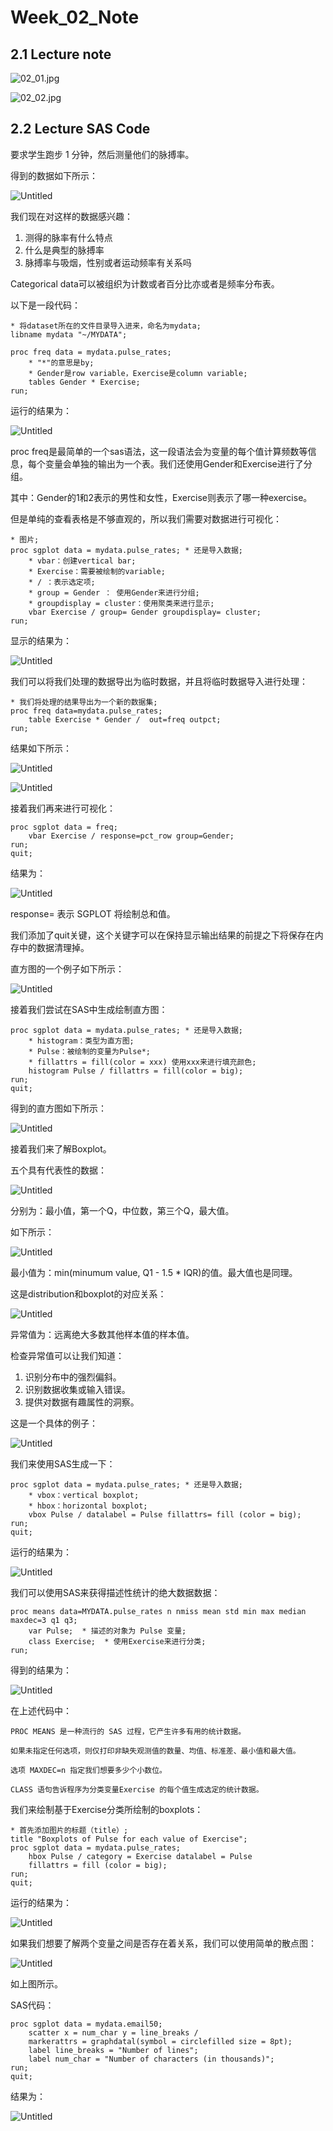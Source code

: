 # Week_02_Note

## 2.1 Lecture note

![02_01.jpg](Week_02_Note%201082c6d7cd444605b42a19db9694be5a/02_01.jpg)

![02_02.jpg](Week_02_Note%201082c6d7cd444605b42a19db9694be5a/02_02.jpg)

## 2.2 Lecture SAS Code

要求学生跑步 1 分钟，然后测量他们的脉搏率。

得到的数据如下所示：

![Untitled](Week_02_Note%201082c6d7cd444605b42a19db9694be5a/Untitled.png)

我们现在对这样的数据感兴趣：

1. 测得的脉率有什么特点
2. 什么是典型的脉搏率
3. 脉搏率与吸烟，性别或者运动频率有关系吗

Categorical data可以被组织为计数或者百分比亦或者是频率分布表。

以下是一段代码：

```
* 将dataset所在的文件目录导入进来，命名为mydata;
libname mydata "~/MYDATA";  

proc freq data = mydata.pulse_rates;
	* "*"的意思是by;
	* Gender是row variable，Exercise是column variable;
	tables Gender * Exercise;
run;
```

运行的结果为：

![Untitled](Week_02_Note%201082c6d7cd444605b42a19db9694be5a/Untitled%201.png)

proc freq是最简单的一个sas语法，这一段语法会为变量的每个值计算频数等信息，每个变量会单独的输出为一个表。我们还使用Gender和Exercise进行了分组。

其中：Gender的1和2表示的男性和女性，Exercise则表示了哪一种exercise。

但是单纯的查看表格是不够直观的，所以我们需要对数据进行可视化：

```
* 图片;
proc sgplot data = mydata.pulse_rates; * 还是导入数据;
	* vbar：创建vertical bar;
	* Exercise：需要被绘制的variable;
	* / ：表示选定项;
	* group = Gender ： 使用Gender来进行分组;
	* groupdisplay = cluster：使用聚类来进行显示;
	vbar Exercise / group= Gender groupdisplay= cluster;
run;
```

显示的结果为：

![Untitled](Week_02_Note%201082c6d7cd444605b42a19db9694be5a/Untitled%202.png)

我们可以将我们处理的数据导出为临时数据，并且将临时数据导入进行处理：

```
* 我们将处理的结果导出为一个新的数据集;
proc freq data=mydata.pulse_rates;
	table Exercise * Gender /  out=freq outpct;
run;
```

结果如下所示：

![Untitled](Week_02_Note%201082c6d7cd444605b42a19db9694be5a/Untitled%203.png)

![Untitled](Week_02_Note%201082c6d7cd444605b42a19db9694be5a/Untitled%204.png)

接着我们再来进行可视化：

```
proc sgplot data = freq;
	vbar Exercise / response=pct_row group=Gender;
run;
quit;
```

结果为：

![Untitled](Week_02_Note%201082c6d7cd444605b42a19db9694be5a/Untitled%205.png)

response= 表示 SGPLOT 将绘制总和值。

我们添加了quit关键，这个关键字可以在保持显示输出结果的前提之下将保存在内存中的数据清理掉。

直方图的一个例子如下所示：

![Untitled](Week_02_Note%201082c6d7cd444605b42a19db9694be5a/Untitled%206.png)

接着我们尝试在SAS中生成绘制直方图：

```
proc sgplot data = mydata.pulse_rates; * 还是导入数据;
	* histogram：类型为直方图;
	* Pulse：被绘制的变量为Pulse*;
	* fillattrs = fill(color = xxx) 使用xxx来进行填充颜色;
	histogram Pulse / fillattrs = fill(color = big);
run;
quit;
```

得到的直方图如下所示：

![Untitled](Week_02_Note%201082c6d7cd444605b42a19db9694be5a/Untitled%207.png)

接着我们来了解Boxplot。

五个具有代表性的数据：

![Untitled](Week_02_Note%201082c6d7cd444605b42a19db9694be5a/Untitled%208.png)

分别为：最小值，第一个Q，中位数，第三个Q，最大值。

如下所示：

![Untitled](Week_02_Note%201082c6d7cd444605b42a19db9694be5a/Untitled%209.png)

最小值为：min(minumum value, Q1 - 1.5 * IQR)的值。最大值也是同理。

这是distribution和boxplot的对应关系：

![Untitled](Week_02_Note%201082c6d7cd444605b42a19db9694be5a/Untitled%2010.png)

异常值为：远离绝大多数其他样本值的样本值。

检查异常值可以让我们知道：

1. 识别分布中的强烈偏斜。
2. 识别数据收集或输入错误。
3. 提供对数据有趣属性的洞察。

这是一个具体的例子：

![Untitled](Week_02_Note%201082c6d7cd444605b42a19db9694be5a/Untitled%2011.png)

我们来使用SAS生成一下：

```
proc sgplot data = mydata.pulse_rates; * 还是导入数据;
	* vbox：vertical boxplot;
	* hbox：horizontal boxplot;
	vbox Pulse / datalabel = Pulse fillattrs= fill (color = big);
run;
quit;
```

运行的结果为：

![Untitled](Week_02_Note%201082c6d7cd444605b42a19db9694be5a/Untitled%2012.png)

我们可以使用SAS来获得描述性统计的绝大数据数据：

```
proc means data=MYDATA.pulse_rates n nmiss mean std min max median maxdec=3 q1 q3;
	var Pulse;  * 描述的对象为 Pulse 变量;
	class Exercise;  * 使用Exercise来进行分类;
run;
```

得到的结果为：

![Untitled](Week_02_Note%201082c6d7cd444605b42a19db9694be5a/Untitled%2013.png)

在上述代码中：

```
PROC MEANS 是一种流行的 SAS 过程，它产生许多有用的统计数据。

如果未指定任何选项，则仅打印非缺失观测值的数量、均值、标准差、最小值和最大值。

选项 MAXDEC=n 指定我们想要多少个小数位。

CLASS 语句告诉程序为分类变量Exercise 的每个值生成选定的统计数据。
```

我们来绘制基于Exercise分类所绘制的boxplots：

```
* 首先添加图片的标题（title）;
title "Boxplots of Pulse for each value of Exercise";
proc sgplot data = mydata.pulse_rates;
	hbox Pulse / category = Exercise datalabel = Pulse
	fillattrs = fill (color = big);
run;
quit;
```

运行的结果为：

![Untitled](Week_02_Note%201082c6d7cd444605b42a19db9694be5a/Untitled%2014.png)

如果我们想要了解两个变量之间是否存在着关系，我们可以使用简单的散点图：

![Untitled](Week_02_Note%201082c6d7cd444605b42a19db9694be5a/Untitled%2015.png)

如上图所示。

SAS代码：

```
proc sgplot data = mydata.email50;
	scatter x = num_char y = line_breaks /
	markerattrs = graphdatal(symbol = circlefilled size = 8pt);
	label line_breaks = "Number of lines";
	label num_char = "Number of characters (in thousands)";
run;
quit;
```

结果为：

![Untitled](Week_02_Note%201082c6d7cd444605b42a19db9694be5a/Untitled%2016.png)